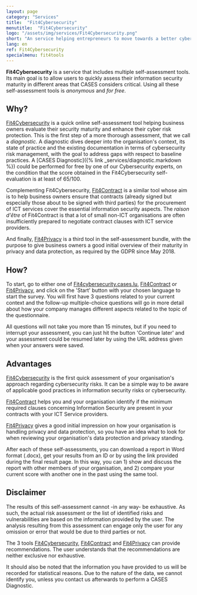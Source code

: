 ```yaml
---
layout: page
category: "Services"
title:  "Fit4Cybersecurity"
menutitle:  "Fit4Cybersecurity"
logo: "/assets/img/services/Fit4Cybersecurity.png"
short: "An service helping entrepreneurs to move towards a better cybersecurity strategy."
lang: en
ref: Fit4Cybersecurity
specialmenu: fit4tools
---
```


**Fit4Cybersecurity** is a service that includes multiple self-assessment tools. Its main goal is to allow users to quickly assess their information security maturity in different areas that CASES considers critical. Using all these self-assessment tools is _anonymous_ and _for free_.

## Why?

[Fit4Cybersecurity](https://fit4cybersecurity.cases.lu) is a quick online self-assessment tool helping business owners evaluate their security maturity and enhance their cyber risk protection. This is the first step of a more thorough assessment, that we call a _diagnostic_. A diagnostic dives deeper into the organisation's context, its state of practice and the existing documentation in terms of cybersecurity risk management, with the goal to address gaps with respect to baseline practices. A [CASES Diagnostic]({% link _services/diagnostic.markdown %}) could be performed for free by one of our Cybersecurity experts, on the condition that the score obtained in the Fit4Cybersecurity self-evaluation is at least of 65/100. 

Complementing Fit4Cybersecurity, [Fit4Contract](https://contract.cases.lu) is a similar tool whose aim is to help business owners ensure that contracts (already signed but especially those about to be signed with third parties) for the procurement of ICT services cover the essential information security aspects. The _raison d'être_ of Fit4Contract is that a lot of small non-ICT organisations are often insufficiently prepared to negotiate contract clauses with ICT service providers.

And finally, [Fit4Privacy](https://fit4privacy.cases.lu) is a third tool in the self-assessment bundle, with the purpose to give business owners a good initial overview of their maturity in privacy and data protection, as required by the GDPR since May 2018.

## How?

To start, go to either one of [Fit4cybersecurity.cases.lu](https://fit4cybersecurity.cases.lu), [Fit4Contract](https://contract.cases.lu) or [Fit4Privacy](https://fit4privacy.cases.lu), and click on the 'Start' button with your chosen language to start the survey. You will first have 3 questions related to your current context and the follow-up multiple-choice questions will go in more detail about how your company manages different aspects related to the topic of the questionnaire.

All questions will not take you more than 15 minutes, but if you need to interrupt your assessment, you can just hit the button 'Continue later' and your assessment could be resumed later by using the URL address given when your answers were saved.

## Advantages

[Fit4Cybersecurity](http://fit4cybersecurity.cases.lu) is the first quick assessment of your organisation's approach regarding cybersecurity risks. It can be a simple way to be aware of applicable good practices in information security risks or cybersecurity.

[Fit4Contract](https://contract.cases.lu) helps you and your organisation identify if the minimum required clauses concerning Information Security are present in your contracts with your ICT Service providers.

[Fit4Privacy](https://fit4privacy.cases.lu) gives a good initial impression on how your organisation is handling privacy and data protection, so you have an idea what to look for when reviewing your organisation's data protection and privacy standing.

After each of these self-assessments, you can download a report in Word format (.docx), get your results from an ID or by using the link provided during the final result page. In this way, you can 1) show and discuss the report with other members of your organisation, and 2) compare your current score with another one in the past using the same tool.

## Disclaimer

The results of this self-assessment cannot -in any way- be exhaustive. As such, the actual risk assessment or the list of identified risks and vulnerabilities are based on the information provided by the user. The analysis resulting from this assessment can engage only the user for any omission or error that would be due to third parties or not.

The 3 tools [Fit4Cybersecurity](http://fit4cybersecurity.cases.lu), [Fit4Contract](https://contract.cases.lu) and [Fit4Privacy](https://fit4privacy.cases.lu) can provide recommendations. The user understands that the recommendations are neither exclusive nor exhaustive.

It should also be noted that the information you have provided to us will be recorded for statistical reasons. Due to the nature of the data, we cannot identify you, unless you contact us afterwards to perform a CASES Diagnostic.
